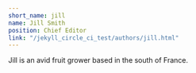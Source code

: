 ```yaml
---
short_name: jill
name: Jill Smith
position: Chief Editor
link: "/jekyll_circle_ci_test/authors/jill.html"
---
```

Jill is an avid fruit grower based in the south of France.